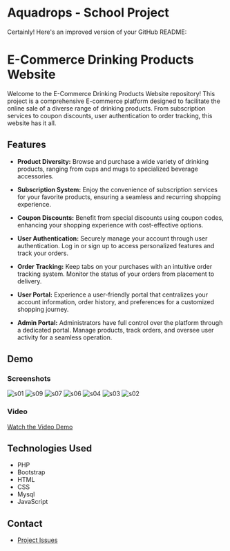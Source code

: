 # Aquadrops - School Project

Certainly! Here's an improved version of your GitHub README:

# E-Commerce Drinking Products Website

Welcome to the E-Commerce Drinking Products Website repository! This project is a comprehensive E-commerce platform designed to facilitate the online sale of a diverse range of drinking products. From subscription services to coupon discounts, user authentication to order tracking, this website has it all. 


## Features

- **Product Diversity:** Browse and purchase a wide variety of drinking products, ranging from cups and mugs to specialized beverage accessories.

- **Subscription System:** Enjoy the convenience of subscription services for your favorite products, ensuring a seamless and recurring shopping experience.

- **Coupon Discounts:** Benefit from special discounts using coupon codes, enhancing your shopping experience with cost-effective options.

- **User Authentication:** Securely manage your account through user authentication. Log in or sign up to access personalized features and track your orders.

- **Order Tracking:** Keep tabs on your purchases with an intuitive order tracking system. Monitor the status of your orders from placement to delivery.

- **User Portal:** Experience a user-friendly portal that centralizes your account information, order history, and preferences for a customized shopping journey.

- **Admin Portal:** Administrators have full control over the platform through a dedicated portal. Manage products, track orders, and oversee user activity for a seamless operation.



## Demo

### Screenshots

![s01](https://github.com/Shohan999Ronol/Aquadrops/assets/106506181/86934f91-f939-434e-9858-7f426f85b9e0)
![s09](https://github.com/Shohan999Ronol/Aquadrops/assets/106506181/50880123-aa07-453f-90c7-33b497214cdc)
![s07](https://github.com/Shohan999Ronol/Aquadrops/assets/106506181/6200b637-a48d-4cf7-a5a5-71857544d14b)
![s06](https://github.com/Shohan999Ronol/Aquadrops/assets/106506181/4ecee9de-bd78-4069-b2b5-e1247c268f2f)
![s04](https://github.com/Shohan999Ronol/Aquadrops/assets/106506181/2e4f797a-f907-42b9-bbd5-45fa08b1af0f)
![s03](https://github.com/Shohan999Ronol/Aquadrops/assets/106506181/ef841263-6d3b-4ed1-ad39-32df3574292a)
![s02](https://github.com/Shohan999Ronol/Aquadrops/assets/106506181/3874295f-321b-44aa-84fa-1be599ce70ab)




### Video

[Watch the Video Demo](https://drive.google.com/file/d/1i1I2gr1rF3zxG636eXLXyuE4uYgxERF3/view?usp=sharing)



## Technologies Used

- PHP
- Bootstrap
- HTML
- CSS
- Mysql
- JavaScript 


## Contact

- [Project Issues](https://github.com/shohanislamjoy/Aquadrops/issues)


